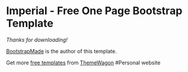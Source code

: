 # Imperial - Free One Page Bootstrap Template

*Thanks for downloading!*

[BootstrapMade](https://bootstrapmade.com/imperial-free-onepage-bootstrap-theme/) is the author of this template.

Get more [free templates](https://themewagon.com/theme_tag/free/) from [ThemeWagon](https://themewagon.com/)
#Personal website
